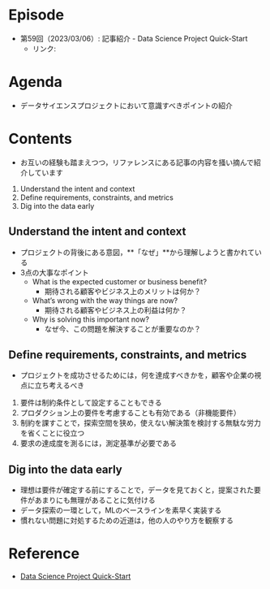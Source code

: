 # Episode
- 第59回（2023/03/06）: 記事紹介 - Data Science Project Quick-Start
    - リンク: 

# Agenda
- データサイエンスプロジェクトにおいて意識すべきポイントの紹介

# Contents
- お互いの経験も踏まえつつ，リファレンスにある記事の内容を掻い摘んで紹介しています

1. Understand the intent and context
2. Define requirements, constraints, and metrics
3. Dig into the data early

## Understand the intent and context
- プロジェクトの背後にある意図，**「なぜ」**から理解しようと書かれている
- 3点の大事なポイント
    - What is the expected customer or business benefit?
        - 期待される顧客やビジネス上のメリットは何か？
    - What’s wrong with the way things are now?
        - 期待される顧客やビジネス上の利益は何か？
    - Why is solving this important now?
        - なぜ今、この問題を解決することが重要なのか？

## Define requirements, constraints, and metrics
- プロジェクトを成功させるためには，何を達成すべきかを，顧客や企業の視点に立ち考えるべき
1. 要件は制約条件として設定することもできる
2. プロダクション上の要件を考慮することも有効である（非機能要件）
3. 制約を課すことで，探索空間を狭め，使えない解決策を検討する無駄な労力を省くことに役立つ
4. 要求の達成度を測るには，測定基準が必要である

## Dig into the data early
- 理想は要件が確定する前にすることで，データを見ておくと，提案された要件があまりにも無理があることに気付ける
- データ探索の一環として，MLのベースラインを素早く実装する
- 慣れない問題に対処するための近道は，他の人のやり方を観察する

# Reference
- [Data Science Project Quick-Start](https://eugeneyan.com/writing/project-quick-start/)
